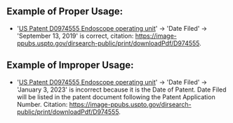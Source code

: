 ## Example of Proper Usage:
* '[US Patent D0974555 Endoscope operating unit](https://golden.com/wiki/US_Patent_D0974555_Endoscope_operating_unit-P48V3Y5/)' → 'Date Filed' → 'September 13, 2019' is correct, citation: https://image-ppubs.uspto.gov/dirsearch-public/print/downloadPdf/D974555. 

## Example of Improper Usage:
* '[US Patent D0974555 Endoscope operating unit](https://golden.com/wiki/US_Patent_D0974555_Endoscope_operating_unit-P48V3Y5/)' → 'Date Filed' → 'January 3, 2023' is incorrect because it is the Date of Patent. Date Filed will be listed in the patent document following the Patent Application Number. Citation: https://image-ppubs.uspto.gov/dirsearch-public/print/downloadPdf/D974555.
